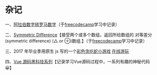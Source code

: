 # 杂记

一、[阿拉伯数字转罗马数字](https://github.com/limoning/Miscellany/blob/master/2019-06-03/Roman%20Numeral%20Converter/index.js)（于<a href="https://www.freecodecamp.cn" target="_blank">freecodecamp</a>学习中记录）

二、[Symmetric Difference](https://github.com/limoning/Miscellany/blob/master/2019-06-06/Symmetric%20Difference/index.js)【接受两个或多个数组，返回所给数组的 对等差分(symmetric difference) (△ or ⊕)数组.】（于<a href="https://www.freecodecamp.cn" target="_blank">freecodecamp</a>学习中记录）

三、2017 年毕业季用原生 js 写的一个[彩色贪吃蛇小游戏](https://github.com/limoning/Miscellany/tree/master/2019-06-06/RetroSnaker) [在线游玩](https://limoli.coding.me/RetroSnaker/)

四、[Vue 源码黑科技系列](https://github.com/limoning/Miscellany/tree/master/VueSourceStudy/)【记录学习Vue源码过程中，一系列有趣的神秘代码:grinning:】
